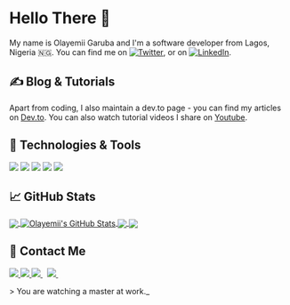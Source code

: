 # Hello There 👋

My name is Olayemii Garuba and I'm a software developer from Lagos, Nigeria 🇳🇬. You can find me on [![Twitter][1.2]][1],  or on [![LinkedIn][3.2]][3].

## &#x270d; Blog & Tutorials

Apart from coding, I also maintain a dev.to page - you can find my articles on [Dev.to](https://dev.to/olayemii/). You can also watch tutorial videos I share on [Youtube](https://www.youtube.com/c/flutterpanda).

## 🔧 Technologies & Tools


<img src="https://img.shields.io/badge/javascript-%23F7DF1E.svg?&style=for-the-badge&logo=javascript&logoColor=white" /> <img src="https://img.shields.io/badge/python-%233776AB.svg?&style=for-the-badge&logo=python&logoColor=white" /> <img src="https://img.shields.io/badge/react-%2361DAFB.svg?&style=for-the-badge&logo=react&logoColor=white" /> <img src="https://img.shields.io/badge/php-%23777BB4.svg?&style=for-the-badge&logo=php&logoColor=white" /> <img src="https://img.shields.io/badge/flutter-%2302569B.svg?&style=for-the-badge&logo=flutter&logoColor=white" />


## &#x1f4c8; GitHub Stats

<a href="https://github.com/olayemii/olayemii">
  <img align="center" src="https://github-readme-stats.vercel.app/api/top-langs/?username=olayemii&hide=java,html,tex&title_color=ffffff&text_color=c9cacc&icon_color=2bbc8a&bg_color=1d1f21&langs_count=3" />
</a>
<a href="https://github.com/olayemii/olayemii">
  <img align="center" src="https://github-readme-stats.vercel.app/api?username=olayemii&show_icons=true&line_height=27&count_private=true&title_color=ffffff&text_color=c9cacc&icon_color=2bbc8a&bg_color=1d1f21" alt="Olayemii's GitHub Stats" />
</a>

<a href="https://github.com/olayemii/flutter-ui-kits">
  <img align="center" src="https://github-readme-stats.vercel.app/api/pin/?username=olayemii&repo=flutter-ui-kits&title_color=ffffff&text_color=c9cacc&icon_color=2bbc8a&bg_color=1d1f21" />
</a>


<a href="https://github.com/olayemii//pangaea-frontend">
  <img align="center" src="https://github-readme-stats.vercel.app/api/pin/?username=olayemii&repo=pangaea-frontend&title_color=ffffff&text_color=c9cacc&icon_color=2bbc8a&bg_color=1d1f21" />
</a>  

## 🤝 Contact Me


<a href="https://api.whatsapp.com/send?phone=2348074140979&text=Hello%20Olayemii,%20I%20got%20your%20contact%20from%20your%20Github%20profile" alt="Connect on Whatsapp"> 
    <img src="https://img.shields.io/badge/WHATSAPP-%2325D366.svg?&style=for-the-badge&logo=whatsapp&logoColor=white" /> 
</a>
<a href="https://www.twitter.com/iam_olayemii" alt="Follow Me on Twitter"> 
    <img src="https://img.shields.io/badge/twitter-%231DA1F2.svg?&style=for-the-badge&logo=twitter&logoColor=white" />
</a>
<a href="https://www.linkedin.com/in/olayemi-garuba-424342144" alt="Connect on LinkedIn"> 
  <img src="https://img.shields.io/badge/linkedin-%230077B5.svg?&style=for-the-badge&logo=linkedin&logoColor=white" />
</a>&nbsp;
<a href="mailto:olayemiiofficial@gmail.com">
  <img src="https://img.shields.io/badge/email me-%23D14836.svg?&style=for-the-badge&logo=gmail&logoColor=white" />
</a>&nbsp;&nbsp;

<!-- links to social media icons -->

<!-- icons with padding -->

[1.1]: http://i.imgur.com/tXSoThF.png (twitter icon with padding)
[2.1]: http://i.imgur.com/0o48UoR.png (github icon with padding)

<!-- icons without padding -->

[1.2]: http://i.imgur.com/wWzX9uB.png (twitter icon without padding)
[2.2]: http://i.imgur.com/9I6NRUm.png (github icon without padding)
[3.2]: https://raw.githubusercontent.com/MartinHeinz/MartinHeinz/master/linkedin-3-16.png (LinkedIn icon without padding)


<!-- links to your social media accounts -->

[1]: https://twitter.com/iam_olayemii
[2]: https://github.com/olayemii
[3]: https://www.linkedin.com/in/olayemii/



\> You are watching a master at work._

<!-- Resources -->
<!-- Icons: https://simpleicons.org/ -->
<!-- GitHub Stats: https://github.com/anuraghazra/github-readme-stats -->
<!-- Emojis: https://emojipedia.org/emoji/ -->
<!-- HTML Emojis: https://www.fileformat.info/index.htm -->
<!-- Shields: https://shields.io/ -->
<!-- Awesome GitHub Profile README: https://github.com/abhisheknaiidu/awesome-github-profile-readme -->
